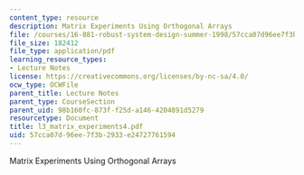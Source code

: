 ```yaml
---
content_type: resource
description: Matrix Experiments Using Orthogonal Arrays
file: /courses/16-881-robust-system-design-summer-1998/57cca07d96ee7f3b2933e24727761594_l3_matrix_experiments4.pdf
file_size: 182412
file_type: application/pdf
learning_resource_types:
- Lecture Notes
license: https://creativecommons.org/licenses/by-nc-sa/4.0/
ocw_type: OCWFile
parent_title: Lecture Notes
parent_type: CourseSection
parent_uid: 98b160fc-873f-f25d-a146-4204891d5279
resourcetype: Document
title: l3_matrix_experiments4.pdf
uid: 57cca07d-96ee-7f3b-2933-e24727761594
---
```

Matrix Experiments Using Orthogonal Arrays